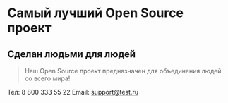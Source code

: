 # Самый лучший Open Source проект

## Сделан людьми для людей

> Наш Open Source проект предназначен для объединения людей со всего мира!
> 

Тел: 8 800 333 55 22
Email: support@test.ru

